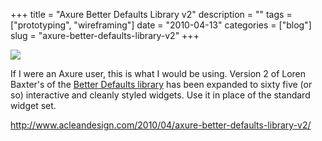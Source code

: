 +++
title = "Axure Better Defaults Library v2"
description = ""
tags = ["prototyping", "wireframing"]
date = "2010-04-13"
categories = ["blog"]
slug = "axure-better-defaults-library-v2"
+++



  <div class="notebook-screenshot"><a href="http://www.acleandesign.com/2010/04/axure-better-defaults-library-v2/"><img src="//media.konigi.com/bluga/wt4bc4a180be46d_large.jpg"/></a></div><p>If I were an Axure user, this is what I would be using. Version 2 of Loren Baxter's of the <a href="http://www.acleandesign.com/2010/04/axure-better-defaults-library-v2/">Better Defaults library</a> has been expanded to sixty five (or so) interactive and cleanly styled widgets. Use it in place of the standard widget set.</p>

    
  <a href="http://www.acleandesign.com/2010/04/axure-better-defaults-library-v2/">http://www.acleandesign.com/2010/04/axure-better-defaults-library-v2/</a>

